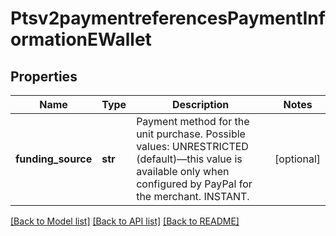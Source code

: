 # Ptsv2paymentreferencesPaymentInformationEWallet

## Properties
Name | Type | Description | Notes
------------ | ------------- | ------------- | -------------
**funding_source** | **str** | Payment method for the unit purchase.   Possible values:   UNRESTRICTED (default)—this value is   available only when configured by PayPal   for the merchant.   INSTANT.  | [optional] 

[[Back to Model list]](../README.md#documentation-for-models) [[Back to API list]](../README.md#documentation-for-api-endpoints) [[Back to README]](../README.md)


